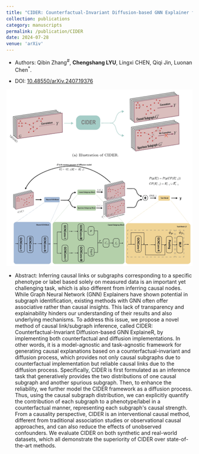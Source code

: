 ```yaml
---
title: "CIDER: Counterfactual-Invariant Diffusion-based GNN Explainer for Causal Subgraph Inference"
collection: publications
category: manuscripts
permalink: /publication/CIDER
date: 2024-07-28
venue: 'arXiv'
---
```


+ Authors: Qibin Zhang<sup>#</sup>, <b>Chengshang LYU</b>, Lingxi CHEN, Qiqi Jin, Luonan Chen<sup>*</sup>.

+ DOI: [10.48550/arXiv.2407.19376](https://doi.org/10.48550/arXiv.2407.19376)

![](/images/publications/cider.jpg)

+ Abstract: Inferring causal links or subgraphs corresponding to a specific phenotype or label based solely on measured data is an important yet challenging task, which is also different from inferring causal nodes. While Graph Neural Network (GNN) Explainers have shown potential in subgraph identification, existing methods with GNN often offer associative rather than causal insights. This lack of transparency and explainability hinders our understanding of their results and also underlying mechanisms. To address this issue, we propose a novel method of causal link/subgraph inference, called CIDER: Counterfactual-Invariant Diffusion-based GNN ExplaineR, by implementing both counterfactual and diffusion implementations. In other words, it is a model-agnostic and task-agnostic framework for generating causal explanations based on a counterfactual-invariant and diffusion process, which provides not only causal subgraphs due to counterfactual implementation but reliable causal links due to the diffusion process. Specifically, CIDER is first formulated as an inference task that generatively provides the two distributions of one causal subgraph and another spurious subgraph. Then, to enhance the reliability, we further model the CIDER framework as a diffusion process. Thus, using the causal subgraph distribution, we can explicitly quantify the contribution of each subgraph to a phenotype/label in a counterfactual manner, representing each subgraph's causal strength. From a causality perspective, CIDER is an interventional causal method, different from traditional association studies or observational causal approaches, and can also reduce the effects of unobserved confounders. We evaluate CIDER on both synthetic and real-world datasets, which all demonstrate the superiority of CIDER over state-of-the-art methods.
